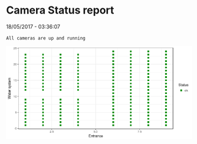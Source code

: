 Camera Status report
================
18/05/2017 - 03:36:07

    All cameras are up and running

![](camreport_files/figure-markdown_github/unnamed-chunk-2-1.png)
